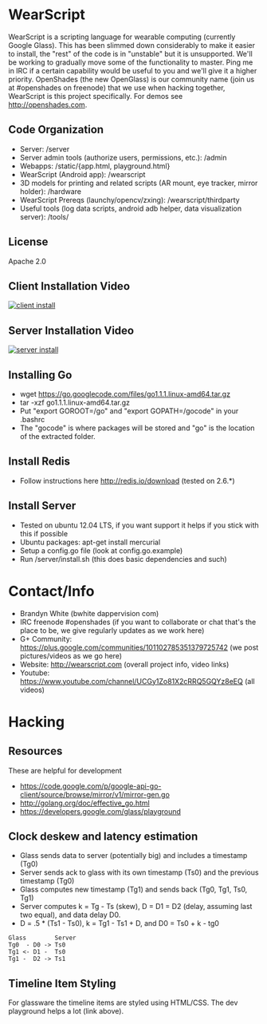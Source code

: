 WearScript
===========

WearScript is a scripting language for wearable computing (currently Google Glass).  This has been slimmed down considerably to make it easier to install, the "rest" of the code is in "unstable" but it is unsupported.  We'll be working to gradually move some of the functionality to master.  Ping me in IRC if a certain capability would be useful to you and we'll give it a higher priority.  OpenShades (the new OpenGlass) is our community name (join us at #openshades on freenode) that we use when hacking together, WearScript is this project specifically.  For demos see http://openshades.com.


Code Organization
-----------------

* Server: /server
* Server admin tools (authorize users, permissions, etc.): /admin
* Webapps: /static/{app.html, playground.html}
* WearScript (Android app): /wearscript
* 3D models for printing and related scripts (AR mount, eye tracker, mirror holder): /hardware
* WearScript Prereqs (launchy/opencv/zxing): /wearscript/thirdparty
* Useful tools (log data scripts, android adb helper, data visualization server): /tools/

License
-------
Apache 2.0

Client Installation Video
-------------------------
[![client install](http://img.youtube.com/vi/WIl90-86HRk/0.jpg)](http://www.youtube.com/watch?v=WIl90-86HRk)

Server Installation Video
-------------------------
[![server install](http://img.youtube.com/vi/vdbE87oJja4/0.jpg)](http://www.youtube.com/watch?v=vdbE87oJja4)


Installing Go
-----------------------------
* wget https://go.googlecode.com/files/go1.1.1.linux-amd64.tar.gz
* tar -xzf go1.1.1.linux-amd64.tar.gz
* Put "export GOROOT=<yourpath>/go" and "export GOPATH=<yourpath>/gocode" in your .bashrc
* The "gocode" is where packages will be stored and "go" is the location of the extracted folder.

Install Redis
------------------
* Follow instructions here http://redis.io/download (tested on 2.6.*)

Install Server
--------------

* Tested on ubuntu 12.04 LTS, if you want support it helps if you stick with this if possible
* Ubuntu packages: apt-get install mercurial
* Setup a config.go file (look at config.go.example)
* Run /server/install.sh (this does basic dependencies and such)

Contact/Info
============

* Brandyn White (bwhite dappervision com)
* IRC freenode #openshades (if you want to collaborate or chat that's the place to be, we give regularly updates as we work here)
* G+ Community: https://plus.google.com/communities/101102785351379725742 (we post pictures/videos as we go here)
* Website: http://wearscript.com (overall project info, video links)
* Youtube: https://www.youtube.com/channel/UCGy1Zo81X2cRRQ5GQYz8eEQ (all videos)

Hacking
=======

Resources
---------
These are helpful for development

* https://code.google.com/p/google-api-go-client/source/browse/mirror/v1/mirror-gen.go
* http://golang.org/doc/effective_go.html
* https://developers.google.com/glass/playground


Clock deskew and latency estimation
-----------------------------------
* Glass sends data to server (potentially big) and includes a timestamp (Tg0)
* Server sends ack to glass with its own timestamp (Ts0) and the previous timestamp (Tg0)
* Glass computes new timestamp (Tg1) and sends back (Tg0, Tg1, Ts0, Tg1)
* Server computes k = Tg - Ts (skew), D = D1 = D2  (delay, assuming last two equal), and data delay D0.
* D = .5 * (Ts1 - Ts0), k = Tg1 - Ts1 + D, and D0 = Ts0 + k - tg0

```
Glass        Server
Tg0  - D0 -> Ts0
Tg1 <- D1 -  Ts0
Tg1 -  D2 -> Ts1
```

Timeline Item Styling
---------------------

For glassware the timeline items are styled using HTML/CSS.  The dev playground helps a lot (link above).

